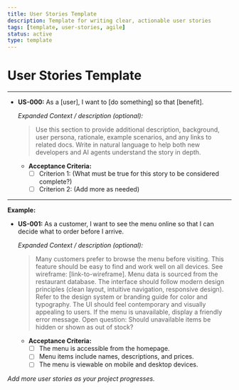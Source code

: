 ```yaml
---
title: User Stories Template
description: Template for writing clear, actionable user stories
tags: [template, user-stories, agile]
status: active
type: template
---
```


# User Stories Template

---

- **US-000:** As a [user], I want to [do something] so that [benefit].

  _Expanded Context / description (optional):_
  > Use this section to provide additional description, background, user persona, rationale, example scenarios, and any links to related docs. Write in natural language to help both new developers and AI agents understand the story in depth.

  - **Acceptance Criteria:**
    - [ ] Criterion 1: (What must be true for this story to be considered complete?)
    - [ ] Criterion 2: (Add more as needed)

---

**Example:**

- **US-001:** As a customer, I want to see the menu online so that I can decide what to order before I arrive.

  _Expanded Context / description (optional):_
  > Many customers prefer to browse the menu before visiting. This feature should be easy to find and work well on all devices. See wireframe: [link-to-wireframe]. Menu data is sourced from the restaurant database.
  > The interface should follow modern design principles (clean layout, intuitive navigation, responsive design). Refer to the design system or branding guide for color and typography. The UI should feel contemporary and visually appealing to users.
  > If the menu is unavailable, display a friendly error message. Open question: Should unavailable items be hidden or shown as out of stock?

  - **Acceptance Criteria:**
    - [ ] The menu is accessible from the homepage.
    - [ ] Menu items include names, descriptions, and prices.
    - [ ] The menu is viewable on mobile and desktop devices.

_Add more user stories as your project progresses._
